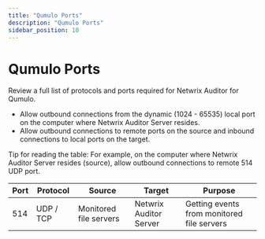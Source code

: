 ```yaml
---
title: "Qumulo Ports"
description: "Qumulo Ports"
sidebar_position: 10
---
```


# Qumulo Ports

Review a full list of protocols and ports required for Netwrix Auditor for Qumulo.

- Allow outbound connections from the dynamic (1024 - 65535) local port on the computer where
  Netwrix Auditor Server resides.
- Allow outbound connections to remote ports on the source and inbound connections to local ports on
  the target.

Tip for reading the table: For example, on the computer where Netwrix Auditor Server resides
(source), allow outbound connections to remote 514 UDP port.

| Port | Protocol  | Source                 | Target                 | Purpose                                    |
| ---- | --------- | ---------------------- | ---------------------- | ------------------------------------------ |
| 514  | UDP / TCP | Monitored file servers | Netwrix Auditor Server | Getting events from monitored file servers |

